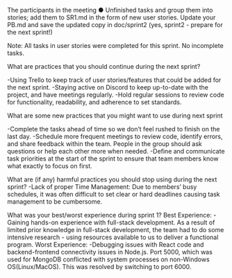 
The participants in the meeting
 ● Unfinished tasks and group them into stories; add them to SR1.md in the form of new user 
stories. Update your PB.md and save the updated copy in doc/sprint2 (yes, sprint2 - prepare for the next sprint!)

Note: All tasks in user stories were completed for this sprint. No incomplete tasks.  

 What are practices that you should continue during the next sprint?
 
-Using Trello to keep track of user stories/features that could be added for the next sprint.
-Staying active on Discord to keep up-to-date with the project, and have meetings regularly.
-Hold regular sessions to review code for functionality, readability, and adherence to set standards.  

 What are some new practices that you might want to use during next sprint 

-Complete the tasks ahead of time so we don’t feel rushed to finish on the last day.
-Schedule more frequent meetings to review code, identify errors, and share feedback within the team. People in the group should ask questions or help each other more when needed.
-Define and communicate task priorities at the start of the sprint to ensure that team members know what exactly to focus on first. 

 What are (if any) harmful practices you should stop using during the next sprint?
-Lack of proper Time Management: Due to members’ busy schedules, it was often difficult to set clear or hard deadlines causing task management to be cumbersome. 

What was your best/worst experience during sprint 1?
Best Experience:
-Gaining hands-on experience with full-stack development. As a result of limited prior knowledge in full-stack development, the team had to do some intensive research - using resources available to us to deliver a functional program. 
Worst Experience: 
-Debugging issues with React code and backend-frontend connectivity issues in Node.js. Port 5000, which was used for MongoDB conflicted with system processes on non-Windows OS(Linux/MacOS). This was resolved by switching to port 6000. 
